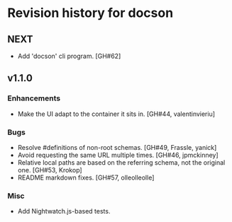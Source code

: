 # Revision history for docson

## NEXT

* Add 'docson' cli program. [GH#62]



## v1.1.0

### Enhancements

* Make the UI adapt to the container it sits in. [GH#44, valentinvieriu]

### Bugs

* Resolve #definitions of non-root schemas. [GH#49, Frassle, yanick] 
* Avoid requesting the same URL multiple times. [GH#46, jpmckinney]
* Relative local paths are based on the referring schema, not the original one. [GH#53,  Krokop]
* README markdown fixes. [GH#57, olleolleolle]

### Misc

* Add Nightwatch.js-based tests.

